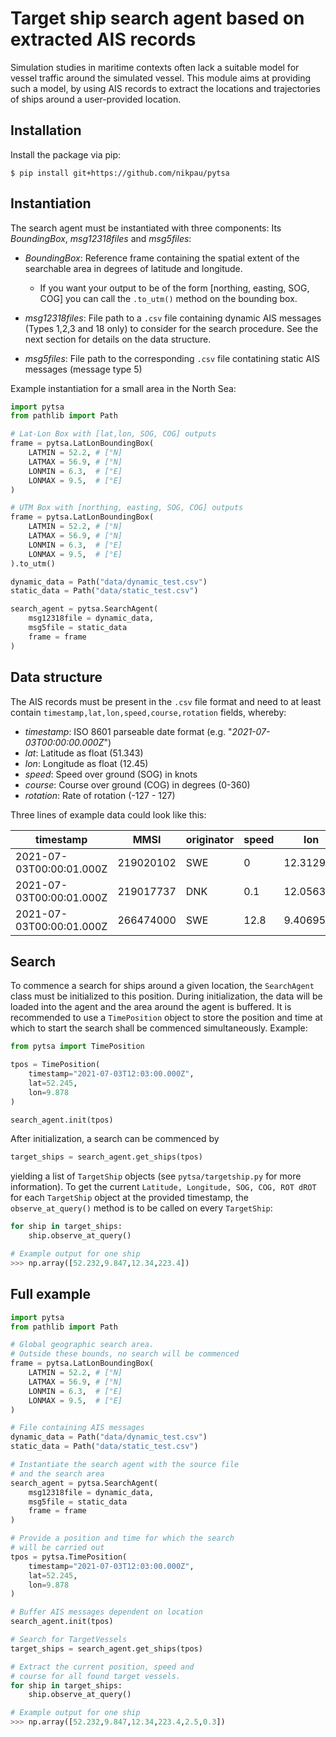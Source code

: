 # Target ship search agent based on extracted AIS records

Simulation studies in maritime contexts often lack a suitable model for vessel traffic around the simulated vessel. This module aims at providing such a model, by using AIS records to extract the locations and trajectories of ships around a user-provided location.

## Installation
Install the package via pip:
```shell
$ pip install git+https://github.com/nikpau/pytsa
```

## Instantiation
The search agent must be instantiated with three components: Its _BoundingBox_, _msg12318files_ and _msg5files_:

- _BoundingBox_: Reference frame containing the spatial extent of the searchable area in degrees of latitude and longitude. 

    - If you want your output to be of the form [northing, easting, SOG, COG] you can call the `.to_utm()` method on the bounding box.

- _msg12318files_: File path to a `.csv` file containing dynamic AIS messages (Types 1,2,3 and 18 only) to consider for the search procedure. See the next section for details on the data structure.
- _msg5files_: File path to the corresponding `.csv` file contatining static AIS messages (message type 5)

Example instantiation for a small area in the North Sea:

```py
import pytsa
from pathlib import Path

# Lat-Lon Box with [lat,lon, SOG, COG] outputs
frame = pytsa.LatLonBoundingBox(
    LATMIN = 52.2, # [°N]
    LATMAX = 56.9, # [°N]
    LONMIN = 6.3,  # [°E]
    LONMAX = 9.5,  # [°E]
)

# UTM Box with [northing, easting, SOG, COG] outputs
frame = pytsa.LatLonBoundingBox(
    LATMIN = 52.2, # [°N]
    LATMAX = 56.9, # [°N]
    LONMIN = 6.3,  # [°E]
    LONMAX = 9.5,  # [°E]
).to_utm()

dynamic_data = Path("data/dynamic_test.csv")
static_data = Path("data/static_test.csv")

search_agent = pytsa.SearchAgent(
    msg12318file = dynamic_data,
    msg5file = static_data
    frame = frame
)
```

## Data structure
The AIS records must be present in the `.csv` file format and need to at least contain `timestamp,lat,lon,speed,course,rotation` fields, whereby:

- _timestamp_: ISO 8601 parseable date format (e.g. "_2021-07-03T00:00:00.000Z_")
- _lat_: Latitude as float (51.343)
- _lon_: Longitude as float (12.45)
- _speed_: Speed over ground (SOG) in knots
- _course_: Course over ground (COG) in degrees (0-360)
- _rotation_: Rate of rotation (-127 - 127)

Three lines of example data could look like this: 

| timestamp | MMSI | originator |	 speed | lon | lat | course |
| --- | --- | --- | --- | --- | --- | --- |
2021-07-03T00:00:01.000Z | 219020102|	SWE|	0|	12.312933|	56.125557|	24.8|
2021-07-03T00:00:01.000Z|	219017737|	DNK|	0.1|	12.056323|	55.836347|	29.5|
2021-07-03T00:00:01.000Z|	266474000|	SWE|	12.8|	9.406958|	58.19693|	121.7|

## Search

To commence a search for ships around a given location, the `SearchAgent` class must be initialized to this position. During initialization, the data will be loaded into the agent and the area around the agent is buffered. It is recommended to use a `TimePosition` object to store the position and time at which to start the search shall be commenced simultaneously. Example:

```py
from pytsa import TimePosition

tpos = TimePosition(
    timestamp="2021-07-03T12:03:00.000Z",
    lat=52.245,
    lon=9.878
)

search_agent.init(tpos)
```

After initialization, a search can be commenced by

```py
target_ships = search_agent.get_ships(tpos)
```
yielding a list of `TargetShip` objects (see `pytsa/targetship.py` for more information).
To get the current `Latitude, Longitude, SOG, COG, ROT dROT` for each `TargetShip` object at the provided timestamp, the `observe_at_query()` method is to be called on every `TargetShip`:

```py
for ship in target_ships:
    ship.observe_at_query()

# Example output for one ship
>>> np.array([52.232,9.847,12.34,223.4])
```

## Full example
```py
import pytsa
from pathlib import Path

# Global geographic search area.
# Outside these bounds, no search will be commenced
frame = pytsa.LatLonBoundingBox(
    LATMIN = 52.2, # [°N]
    LATMAX = 56.9, # [°N]
    LONMIN = 6.3,  # [°E]
    LONMAX = 9.5,  # [°E]
)

# File containing AIS messages
dynamic_data = Path("data/dynamic_test.csv")
static_data = Path("data/static_test.csv")

# Instantiate the search agent with the source file 
# and the search area
search_agent = pytsa.SearchAgent(
    msg12318file = dynamic_data,
    msg5file = static_data
    frame = frame
)

# Provide a position and time for which the search
# will be carried out
tpos = pytsa.TimePosition(
    timestamp="2021-07-03T12:03:00.000Z",
    lat=52.245,
    lon=9.878
)

# Buffer AIS messages dependent on location
search_agent.init(tpos)

# Search for TargetVessels
target_ships = search_agent.get_ships(tpos)

# Extract the current position, speed and
# course for all found target vessels.
for ship in target_ships:
    ship.observe_at_query()

# Example output for one ship
>>> np.array([52.232,9.847,12.34,223.4,2.5,0.3])
```

